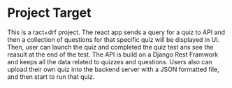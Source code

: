 # Project Target

This is a ract+drf project. The react app sends a query for a quiz to API and then a collection of questions for that specific quiz will be displayed in UI. Then, user can launch the quiz and completed the quiz test ans see the reasult at the end of the test. The API is build on a Django Rest Framwork and keeps all the data related to quizzes and questions. Users also can upload their own quiz into the backend server with a JSON formatted file, and then start to run that quiz.

